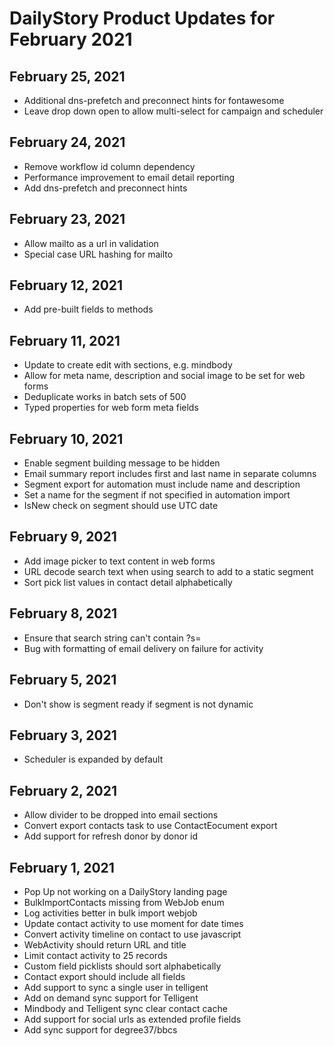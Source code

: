 # DailyStory Product Updates for February 2021
## February 25, 2021
* Additional dns-prefetch and preconnect hints for fontawesome
* Leave drop down open to allow multi-select for campaign and scheduler

## February 24, 2021
* Remove workflow id column dependency
* Performance improvement to email detail reporting
* Add dns-prefetch and preconnect hints

## February 23, 2021
* Allow mailto as a url in validation
* Special case URL hashing for mailto

## February 12, 2021
* Add pre-built fields to methods

## February 11, 2021
* Update to create edit with sections, e.g. mindbody
* Allow for meta name, description and social image to be set for web forms
* Deduplicate works in batch sets of 500
* Typed properties for web form meta fields

## February 10, 2021
* Enable segment building message to be hidden
* Email summary report includes first and last name in separate columns
* Segment export for automation must include name and description
* Set a name for the segment if not specified in automation import
* IsNew check on segment should use UTC date

## February 9, 2021
* Add image picker to text content in web forms
* URL decode search text when using search to add to a static segment
* Sort pick list values in contact detail alphabetically

## February 8, 2021
* Ensure that search string can't contain ?s=
* Bug with formatting of email delivery on failure for activity

## February 5, 2021
* Don't show is segment ready if segment is not dynamic

## February 3, 2021
* Scheduler is expanded by default

## February 2, 2021
* Allow divider to be dropped into email sections
* Convert export contacts task to use ContactEocument export
* Add support for refresh donor by donor id

## February 1, 2021
* Pop Up not working on a DailyStory landing page
* BulkImportContacts missing from WebJob enum
* Log activities better in bulk import webjob
* Update contact activity to use moment for date times
* Convert activity timeline on contact to use javascript
* WebActivity should return URL and title
* Limit contact activity to 25 records
* Custom field picklists should sort alphabetically
* Contact export should include all fields
* Add support to sync a single user in telligent
* Add on demand sync support for Telligent
* Mindbody and Telligent sync clear contact cache
* Add support for social urls as extended profile fields
* Add sync support for degree37/bbcs
